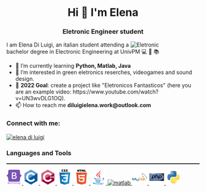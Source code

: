 <h1 align="center">Hi 👋 I'm Elena</h1>
<h3 align="center">Eletronic Engineer student</h3>
<img align="right" alt="Eletronic" width="180" src="https://i.pinimg.com/originals/4e/a4/c3/4ea4c3b019d1c8f2daeab4288a5ad430.gif">
I am Elena Di Luigi, an italian student attending a bachelor degree in Electronic Engineering at UnivPM 💻 🔌 📚
<ul>
  <li>🌱 I’m currently learning <b>Python, Matlab, Java</b></li>
  <li>👀 I’m interested in green eletronics reserches, videogames and sound design.</li>
  <li>💞️ <b>2022 Goal</b>: create a project like "Eletronicos Fantasticos" (here you are an example video: https://www.youtube.com/watch?v=UN3wvDLG1OQ). </li>
  <li>📫 How to reach me <b>diluigielena.work@outlook.com</b></li>
</ul>
<h3 align="left">Connect with me:</h3>
<p align="left">
<a href="https://www.linkedin.com/in/elena-di-luigi-b124b7221/" target="blank"><img align="center" src="https://raw.githubusercontent.com/rahuldkjain/github-profile-readme-generator/master/src/images/icons/Social/linked-in-alt.svg" alt="elena di luigi" height="30" width="40" /></a>
</p>

<h3 align="left">Languages and Tools</h3>
<hr style="height:2px"></hr>
<p align="left"> <a href="https://getbootstrap.com" target="_blank" rel="noreferrer"> <img src="https://raw.githubusercontent.com/devicons/devicon/master/icons/bootstrap/bootstrap-plain-wordmark.svg" alt="bootstrap" width="40" height="40"/> </a> <a href="https://www.cprogramming.com/" target="_blank" rel="noreferrer"> <img src="https://raw.githubusercontent.com/devicons/devicon/master/icons/c/c-original.svg" alt="c" width="40" height="40"/> </a> <a href="https://www.w3schools.com/cpp/" target="_blank" rel="noreferrer"> <img src="https://raw.githubusercontent.com/devicons/devicon/master/icons/cplusplus/cplusplus-original.svg" alt="cplusplus" width="40" height="40"/> </a> <a href="https://www.w3schools.com/css/" target="_blank" rel="noreferrer"> <img src="https://raw.githubusercontent.com/devicons/devicon/master/icons/css3/css3-original-wordmark.svg" alt="css3" width="40" height="40"/> </a> <a href="https://www.w3.org/html/" target="_blank" rel="noreferrer"> <img src="https://raw.githubusercontent.com/devicons/devicon/master/icons/html5/html5-original-wordmark.svg" alt="html5" width="40" height="40"/> </a> <a href="https://www.java.com" target="_blank" rel="noreferrer"> <img src="https://raw.githubusercontent.com/devicons/devicon/master/icons/java/java-original.svg" alt="java" width="40" height="40"/> </a> <a href="https://www.mathworks.com/" target="_blank" rel="noreferrer"> <img src="https://upload.wikimedia.org/wikipedia/commons/2/21/Matlab_Logo.png" alt="matlab" width="40" height="40"/> </a> <a href="https://www.mysql.com/" target="_blank" rel="noreferrer"> <img src="https://raw.githubusercontent.com/devicons/devicon/master/icons/mysql/mysql-original-wordmark.svg" alt="mysql" width="40" height="40"/> </a> <a href="https://www.php.net" target="_blank" rel="noreferrer"> <img src="https://raw.githubusercontent.com/devicons/devicon/master/icons/php/php-original.svg" alt="php" width="40" height="40"/> </a> <a href="https://www.python.org" target="_blank" rel="noreferrer"> <img src="https://raw.githubusercontent.com/devicons/devicon/master/icons/python/python-original.svg" alt="python" width="40" height="40"/> </a> </p>

<!---
<p>&nbsp;<img align="center" src="https://github-readme-stats.vercel.app/api?username=elenadiluigi&show_icons=true&locale=en" alt="elenadiluigi" /></p>

<p><img align="center" src="https://github-readme-streak-stats.herokuapp.com/?user=elenadiluigi&" alt="elenadiluigi" /></p>


ElenaDiLuigi/ElenaDiLuigi is a ✨ special ✨ repository because its `README.md` (this file) appears on your GitHub profile.
You can click the Preview link to take a look at your changes.
--->
